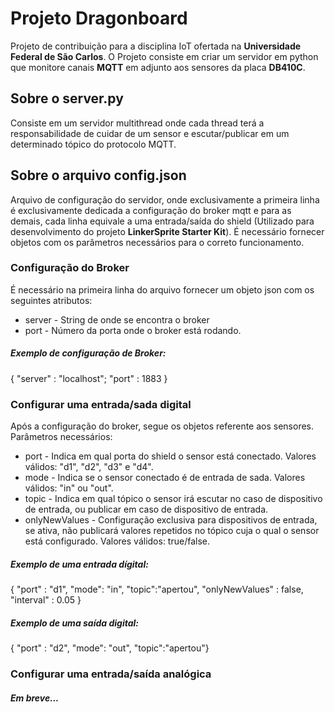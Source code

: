 # Projeto Dragonboard
Projeto de contribuição para a disciplina IoT ofertada na **Universidade Federal de São Carlos**. 
O Projeto consiste em criar um servidor em python que monitore canais **MQTT** em adjunto aos sensores da placa **DB410C**.
## Sobre o server.py
Consiste em um servidor multithread onde cada thread terá a responsabilidade de cuidar de um sensor e escutar/publicar em um determinado tópico do protocolo MQTT.
## Sobre o arquivo config.json
Arquivo de configuração do servidor, onde exclusivamente a primeira linha é exclusivamente dedicada a configuração do broker mqtt e para as demais, cada linha equivale a uma entrada/saída do shield (Utilizado para desenvolvimento do projeto **LinkerSprite Starter Kit**).
É necessário fornecer objetos com os parâmetros necessários para o correto funcionamento.
### Configuração do Broker
É necessário na primeira linha do arquivo fornecer um objeto json com os seguintes atributos:
- server - String de onde se encontra o broker
- port - Número da porta onde o broker está rodando.
##### Exemplo de configuração de Broker:
{ "server" : "localhost"; "port" : 1883 }
### Configurar uma entrada/sada digital
Após a configuração do broker, segue os objetos referente aos sensores. Parâmetros necessários:
- port - Indica em qual porta do shield o sensor está conectado. Valores válidos: "d1", "d2", "d3" e "d4".
- mode - Indica se o sensor conectado é de entrada de sada. Valores válidos: "in" ou "out".
- topic - Indica em qual tópico o sensor irá escutar no caso de dispositivo de entrada, ou publicar em caso de dispositivo de entrada.
- onlyNewValues - Configuração exclusiva para dispositivos de entrada, se ativa, não publicará valores repetidos no tópico cuja o qual o sensor está configurado. Valores válidos: true/false.
##### Exemplo de uma entrada dígital:
{ "port" : "d1", "mode": "in", "topic":"apertou", "onlyNewValues" : false,  "interval" : 0.05 }

##### Exemplo de uma saída digital:
{ "port" : "d2", "mode": "out", "topic":"apertou"}

### Configurar uma entrada/saída analógica
##### Em breve...
